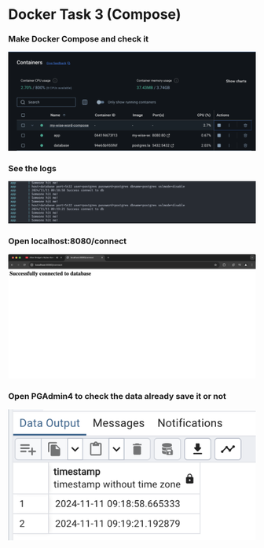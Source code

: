 # Docker Task 3 (Compose)

### Make Docker Compose and check it
![Project Image](img/1.png)

### See the logs
![Project Image](img/2.png)

### Open localhost:8080/connect
![Project Image](img/3.png)

### Open PGAdmin4 to check the data already save it or not
![Project Image](img/4.png)